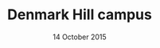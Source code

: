 ---
title: Denmark Hill campus
creator: KiloCharlieLima
licence: CC BY-SA 4.0
image-url: https://en.wikipedia.org/wiki/King%27s_College_Hospital#/media/File:King's_College_Hospital1.jpg
date: 14 October 2015
layout: exhibit
tags: campus, day
---